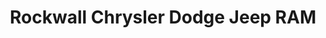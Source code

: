 ---
title: "Rockwall Chrysler Dodge Jeep RAM"
url: /rockwall/rockwall-chrysler-dodge-jeep-ram/
shop: Autohaus
---